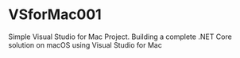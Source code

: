 # VSforMac001
Simple Visual Studio for Mac Project. Building a complete .NET Core solution on macOS using Visual Studio for Mac
